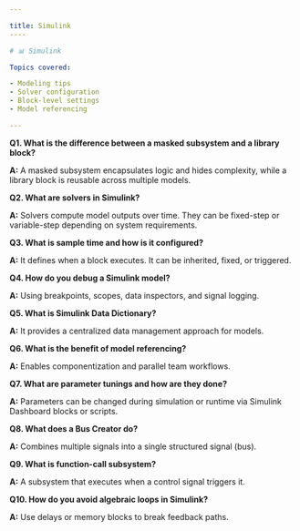 ```yaml
---

title: Simulink
----

# 📊 Simulink

Topics covered:

- Modeling tips
- Solver configuration
- Block-level settings
- Model referencing

---
```


**Q1. What is the difference between a masked subsystem and a library block?**

**A:** A masked subsystem encapsulates logic and hides complexity, while a library block is reusable across multiple models.

**Q2. What are solvers in Simulink?**

**A:** Solvers compute model outputs over time. They can be fixed-step or variable-step depending on system requirements.

**Q3. What is sample time and how is it configured?**

**A:** It defines when a block executes. It can be inherited, fixed, or triggered.

**Q4. How do you debug a Simulink model?**

**A:** Using breakpoints, scopes, data inspectors, and signal logging.

**Q5. What is Simulink Data Dictionary?**

**A:** It provides a centralized data management approach for models.

**Q6. What is the benefit of model referencing?**

**A:** Enables componentization and parallel team workflows.

**Q7. What are parameter tunings and how are they done?**

**A:** Parameters can be changed during simulation or runtime via Simulink Dashboard blocks or scripts.

**Q8. What does a Bus Creator do?**

**A:** Combines multiple signals into a single structured signal (bus).

**Q9. What is function-call subsystem?**

**A:** A subsystem that executes when a control signal triggers it.

**Q10. How do you avoid algebraic loops in Simulink?**

**A:** Use delays or memory blocks to break feedback paths.

